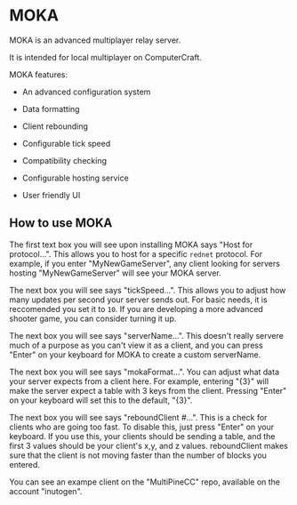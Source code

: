 # MOKA

MOKA is an advanced multiplayer relay server.

It is intended for local multiplayer on ComputerCraft.


MOKA features:

- An advanced configuration system

- Data formatting

- Client rebounding

- Configurable tick speed

- Compatibility checking

- Configurable hosting service

- User friendly UI



## How to use MOKA


The first text box you will see upon installing MOKA says "Host for protocol...". This allows you to host for a specific `rednet` protocol. For example, if you enter "MyNewGameServer", any client looking for servers hosting "MyNewGameServer" will see your MOKA server.

The next box you will see says "tickSpeed...". This allows you to adjust how many updates per second your server sends out. For basic needs, it is reccomended you set it to `10`. If you are developing a more advanced shooter game, you can consider turning it up.

The next box you will see says "serverName...". This doesn't really servere much of a purpose as you can't view it as a client, and you can press "Enter" on your keyboard for MOKA to create a custom serverName.

The next box you will see says "mokaFormat...". You can adjust what data your server expects from a client here. For example, entering "{3}" will make the server expect a table with 3 keys from the client. Pressing "Enter" on your keyboard will set this to the default, "{3}".

The next box you will see says "reboundClient #...". This is a check for clients who are going too fast. To disable this, just press "Enter" on your keyboard. If you use this, your clients should be sending a table, and the first 3 values should be your client's x,y, and z values. reboundClient makes sure that the client is not moving faster than the number of blocks you entered.

You can see an exampe client on the "MultiPineCC" repo, available on the account "inutogen".

